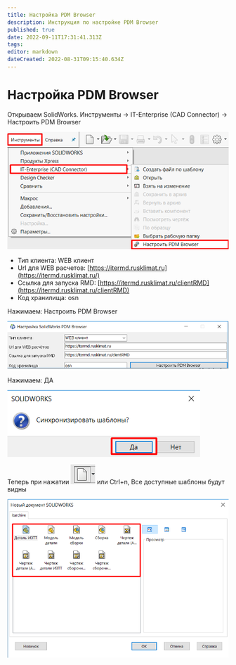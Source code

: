 ```yaml
---
title: Настройка PDM Browser
description: Инструкция по настройке PDM Browser
published: true
date: 2022-09-11T17:31:41.313Z
tags: 
editor: markdown
dateCreated: 2022-08-31T09:15:40.634Z
---
```


# Настройка PDM Browser

Открываем SolidWorks. Инструменты -> IT-Enterprise (CAD Connector) -> Настроить PDM Browser

![](<../../../../assets/0 (99).png>)

* Тип клиента: WEB клиент
* Url для WEB расчетов: [https://itermd.rusklimat.ru](https://itermd.rusklimat.ru/)
* Ссылка для запуска RMD: [https://itermd.rusklimat.ru/clientRMD](https://itermd.rusklimat.ru/clientRMD)
* Код хранилища: osn

Нажимаем: Настроить PDM Browser

![](<../../../../assets/1 (59).png>)

Нажимаем: ДА

![](<../../../../assets/2 (23).png>)

Теперь при нажатии ![](<../../../../assets/3 (79).png>) или Ctrl+n, Все доступные шаблоны будут видны

![](<../../../../assets/4 (85).png>)
